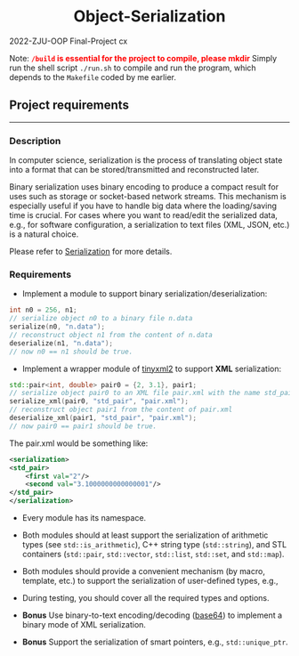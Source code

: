 # <center>Object-Serialization</center>

2022-ZJU-OOP Final-Project cx

Note: <font color="red">**`/build` is essential for the project to compile, please mkdir**</font>
Simply run the shell script `./run.sh` to compile and run the program, which depends to the `Makefile` coded by me earlier.

## Project requirements
***

### Description

In computer science, serialization is the process of translating object state into a format that can be stored/transmitted and reconstructed later.

Binary serialization uses binary encoding to produce a compact result for uses such as storage or socket-based network streams. This mechanism is especially useful if you have to handle big data where the loading/saving time is crucial.
For cases where you want to read/edit the serialized data, e.g., for software configuration, a serialization to text files (XML, JSON, etc.) is a natural choice.

Please refer to [Serialization](https://en.wikipedia.org/wiki/Serialization) for more details.

### Requirements
- Implement a module to support binary serialization/deserialization:
```cpp
int n0 = 256, n1;
// serialize object n0 to a binary file n.data
serialize(n0, "n.data");
// reconstruct object n1 from the content of n.data
deserialize(n1, "n.data");
// now n0 == n1 should be true.
```
- Implement a wrapper module of [tinyxml2](https://github.com/leethomason/tinyxml2) to support **XML** serialization:
```cpp
std::pair<int, double> pair0 = {2, 3.1}, pair1;
// serialize object pair0 to an XML file pair.xml with the name std_pair
serialize_xml(pair0, "std_pair", "pair.xml");
// reconstruct object pair1 from the content of pair.xml
deserialize_xml(pair1, "std_pair", "pair.xml");
// now pair0 == pair1 should be true.
```
The pair.xml would be something like:
```xml
<serialization>
<std_pair>
    <first val="2"/>
    <second val="3.1000000000000001"/>
</std_pair>
</serialization>
```
- Every module has its namespace.
- Both modules should at least support the serialization of arithmetic types (see `std::is_arithmetic`), C++ string type (`std::string`), and STL containers (`std::pair`, `std::vector`, `std::list`, `std::set`, and `std::map`).
- Both modules should provide a convenient mechanism (by macro, template, etc.) to support the serialization of user-defined types, e.g.,

- During testing, you should cover all the required types and options.
- **Bonus** Use binary-to-text encoding/decoding ([base64](https://en.wikipedia.org/wiki/Base64)) to implement a binary mode of XML serialization.
- **Bonus** Support the serialization of smart pointers, e.g., `std::unique_ptr`.
